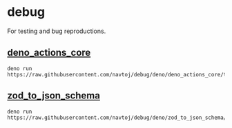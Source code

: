 # debug
For testing and bug reproductions.

## [deno_actions_core](https://github.com/navtoj/debug/tree/deno/deno_actions_core/test.ts)
```shell
deno run https://raw.githubusercontent.com/navtoj/debug/deno/deno_actions_core/test.ts
```

## [zod_to_json_schema](https://github.com/navtoj/debug/tree/deno/zod_to_json_schema/test.ts)
```shell
deno run https://raw.githubusercontent.com/navtoj/debug/deno/zod_to_json_schema/test.ts
```
